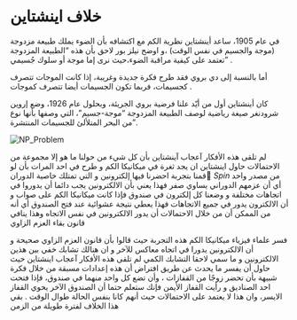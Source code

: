 # خلاف اينشتاين

في عام 1905، ساعد أينشتاين نظرية الكم مع اكتشافه  بأن الضوء يملك طبيعة مزدوجة  (موجة والجسيم في نفس الوقت) ،و اوضح نيلز بور لاحق بأن هذه “الطبيعة المزدوجة ”تعتمد على كيفية مراقبة الضوء،حيث نرى إما موجة أو سلوك جُسيمي .


أما بالنسبة إلى دي بروي فقد طرح فكرة جديدة وغريبة، إذا كانت الموجات تتصرف كجسيمات، فربما تكون الجسيمات أيضا تتصرف كموجات .

كان أينشتاين أول من أيّد علنا فرضية بروي الجريئة، وبحلول عام 1926، وضع إروين شرودنغر صيغة رياضية لوصف الطبيعة المزدوجة “موجة-جسيم”، التي وصفها بأنها نوع من البحر المتلألئ للجسيمات المنتشرة”.

![NP_Problem](~/images/schrodinger_vs_einstein.png)


لم تلقى هذه الأفكار آعجاب آينشتاين بأن كل شيء من حولنا ما هو إلا مجموعة من الاحتمالات 
حاول اينشتاين ان يجد ثغرة في ميكانيكا الكم و طرح في احد المرات بأن لو قمنا بتجربة احضرنا فيها إلكترونين و التي تمتلك خاصية الدوران $ٍSpin$ من مصدر واحد أي أن عزمهم الدوراني يساوي صفر فهذا يعني بأن الالكترونين يجب دائما أن يدوروا في اتجاهات مختلفة و وضعنا كل إلكترون في صندوق فإذا كانت ميكانيكا الكم على صواب و أن الالكترون يدور في جميع الاتجاهات فهذا يعطي نتيجة عشوائية عند فتح الصندوق أي أنه من الممكن أن من خلال الاحتمالات أن يدور الالكترونين في نفس الاتجاه وهذا ينافي قانون بقاء العزم الزاوي  

فسر علماء فيزياء ميكانيكا الكم  هذه التجربة حيث قالوا بأن قانون العزم الزاوي صحيحة و أن الالكترونين يدورا في اتجاه معاكس للآخر و ان هنالك تشابك خفي بين هذين الالكترونين و ما سمي لاحقا التشابك الكمي 
لم تلقى هذه الأفكار آعجاب اينشتاين حيث حاول أن يفسر ما يحدث عن طريق افتراض أن هذه إعدادات مسبقة من خلال فكرة شبيهة بأن تحضر زوجًا من القفازات ،  وأن تضع كل واحد منهما في صندوق، فإذا فتحت احد الصناديق و رأيت القفاز الأيمن فإنك ستعلم حتما أن الصندوق الآخر يحوي القفاز الايسر، وان هذا لا يعتمد على الاحتمالات حيث أنهم كانا بنفس الحالة طوال الوقت .
بقي هذا الخلاف لفترة طويلة من الزمن 


